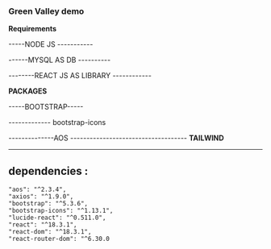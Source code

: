 ###  Green Valley demo  


**Requirements**

-----NODE JS -----------


------MYSQL AS DB ----------
 
 --------REACT JS AS LIBRARY ------------


 **PACKAGES**

-----BOOTSTRAP-----

------------- bootstrap-icons

--------------AOS ------------------------------------
 **TAILWIND**
 
 ---------------



 
 
 ## dependencies : 
    "aos": "^2.3.4",
    "axios": "^1.9.0",
    "bootstrap": "^5.3.6",
    "bootstrap-icons": "^1.13.1",
    "lucide-react": "^0.511.0",
    "react": "^18.3.1",
    "react-dom": "^18.3.1",
    "react-router-dom": "^6.30.0
  ## 








